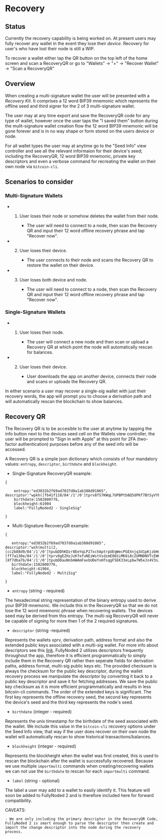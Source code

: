# Recovery

## Status

Currently the recovery capability is being worked on. At present users may fully recover any wallet in the event they lose their *device*. Recovery for user's who have lost their node is still a WIP.

To recover a wallet either tap the QR button on the top left of the home screen and scan a RecoveryQR or go to "Wallets" -> "+" -> "Recover Wallet" -> "Scan a RecoveryQR"

## Overview

When creating a multi-signature wallet the user will be presented with a *Recovery Kit*. It comprises a 12 word BIP39 mnemonic which represents the offline seed and third signer for the 2 of 3 multi-signature wallet. 

The user may at any time export and save the RecoveryQR code for any type of wallet, however once the user taps the "I saved them" button during the mulit-signature wallet creation flow the 12 word BIP39 mnemonic will be gone forever and is in no way shape or form stored on the users device or node.

For all wallet types the user may at anytime go to the "Seed Info" view controller and see all the relevant informaion for their device's seed; including the RecoveryQR, 12 word BIP39 mnemonic, private key descriptors and even a verbose command for recreating the wallet on their own node via `bitcoin-cli`.

## Scenarios to consider

### Multi-Signature Wallets

- 1. User loses their node or somehow deletes the wallet from their node.

        - The user will need to connect to a node, then scan the Recovery QR and input their 12 word offline recovery phrase and tap "Recover now".

- 2. User loses their device.

        - The user connects to their node and scans the Recovery QR to restore the wallet on their device.

- 3. User loses both device and node.

        - The user will need to connect to a node, then scan the Recovery QR and input their 12 word offline recovery phrase and tap "Recover now".

### Single-Signature Wallets

- 1. User loses their node.

        - The user will connect a new node and then scan or upload a Recovery QR at which point the node will automatically rescan for balances.

- 2. User loses their device.

        - User downloads the app on another device, connects their node and scans or uploads the Recovery QR.
        
In either scenario a user may recover a single-sig wallet with just their recovery words, the app will prompt you to choose a derivation path and will automatically rescan the blockchain to show balances.
            

## Recovery QR

The Recovery QR is to be accesible to the user at anytime by tapping the info button next to the devices seed cell on the Wallets view controller, the user will be prompted to "Sign in with Apple" at this point for 2FA (two-factor authentication) purposes before any of the seed info will be accessed.

A Recovery QR is a simple json dictionary which consists of four mandatory values: `entropy`, `descriptor`,  `birthdate` and `blockheight`.

- Single-Signature RecoveryQR example:

```
{

    entropy:"ed3032b2f69ad7037d0a1ab388d91065", descriptor:"wpkh([fb41f110/84'/1'/0']tprv8fS7KWqL7UPBPtb8Q5dPKf7BtSyVYb1pGAs23znVpETNkAbEQvx59JNLWhWHBZRuJfkFszUwEjk1rDS6dUz2SFXxGMDMytw1TqSfA5tDBDD/0/*)#fjskw8",
    birthdate:1582800776,
    blockheight:61904
    label:"FullyNoded2 - SingleSig"
    
}
```

- Multi-Signature RecoveryQR example:

```
{
   
   entropy:"ed3032b2f69ad7037d0a1ab388d91065", descriptor:"wsh(multi(2,[cc2b88d9/84'/1'/0']tpubDDhKDzr8EeYqLP27xchAptrpUEqWecPGEXnjq3d1pKjzbHd6r7DKRPtBMxtQtjoCCqckVBoX6cfiGkBiJffGJYV3dMtabCp9bro29riQtKL/0/*,[ff7a130e/84'/1'/0']tprv8gEZHzJzKfefuNEzWstVsdzmE86SiMK8i8cZUMNDNVTcEWGZJknhKGYNJvRBoXG3R83BGPnrEWrCH2ogKEFUyUZXP8BgL1taExx2P884qUT/0/*,[8f7dba7b/84'/1'/0']tpubDDauNnbmWAmFaxbUDeYsHfsqgF5EK33eLpbw7W5eJz4V3sJ53tnTD2BjYEzJAX7DDscbZMg877vi9o5dyunG52FNDCqjnu126wKHxujMmzp/0/*))#ifjf8",
   birthdate:1582800776,
   blockheight:61904,
   label:"FullyNoded2 - MultiSig"
   
}
```

- `entropy` (string - required)

The hexadecimal string representation of the binary entropy used to derive your BIP39 mnemonic. We include this in the RecoveryQR so that we do not lose the 12 word mnemonic phrase when recovering wallets. The devices seed may be derived from this entropy. The multi-sig RecoveryQR will never be capable of signing for more then 1 of the 2 required signatures.

- `descriptor` (string -required)

Represents the wallets xprv, derivation path, address format and also the extended public keys associated with a multi-sig wallet. For more info about descriptors see this [link](https://github.com/bitcoin/bitcoin/blob/master/doc/descriptors.md). FullyNoded 2 utilizes descriptors frequently throughout the app, therefore it is efficient programmatically to simply include them in the Recovery QR rather then seperate fields for derivation paths, address format, multi-sig public keys etc. The provided checksum is always the checksum for the public key descriptor, during the wallet recovery process we manipulate the descriptor by converting it back to a public key descriptor and save it for fetching addresses. We save the public key checksum as it is more efficient programmatically and results in less bitcoin-cli commands. The order of the extended keys is significant. The first key represents the offline recovery seed, the second key represents the device's seed and the third key represents the node's seed.

- `birthdate` (integer - required)

Represents the unix timestamp for the birthdate of the seed associated with the wallet. We include this value in the `bitcoin-cli` recovery options under the Seed Info view, that way if the user does recover on their own node the wallet will automatically rescan to show historical transactions/balances.

- `blockheight` (integer - required)

Represents the blockheight when the wallet was first created, this is used to rescan the blockchain after the wallet is successfully recovered. Because we use multiple `importmulti` commands when creating/recovering wallets we can not use the `birthdate` to rescan for each `importmulti` command.

- `label` (string - optional)

The label a user may add to a wallet to easily identify it. This feature will soon be added to FullyNoded 2 and is therefore included here for forward compatibility.

  CAVEATS:

    - We are only including the primary descriptor in the RecoveryQR Code, FullyNoded 2 is smart enough to parse the descriptor then create and import the change descriptor into the node during the recovery process.


